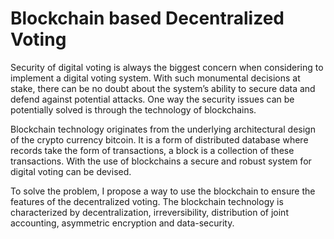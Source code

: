 # Blockchain based Decentralized Voting

Security of digital voting is always the biggest concern when considering to implement a digital voting system. With such monumental decisions at stake, there can be no doubt about the system’s ability to secure data and defend against potential attacks. One way the security issues can be potentially solved is through the technology of blockchains.

Blockchain technology originates from the underlying architectural design of the crypto currency bitcoin. It is a form of distributed database where records take the form of transactions, a block is a collection of these transactions. With the use of blockchains a secure and robust system for digital voting can be devised.

To solve the problem, I propose a way to use the blockchain to ensure the features of the decentralized voting. The blockchain technology is characterized by decentralization, irreversibility, distribution of joint accounting, asymmetric encryption and data-security.
